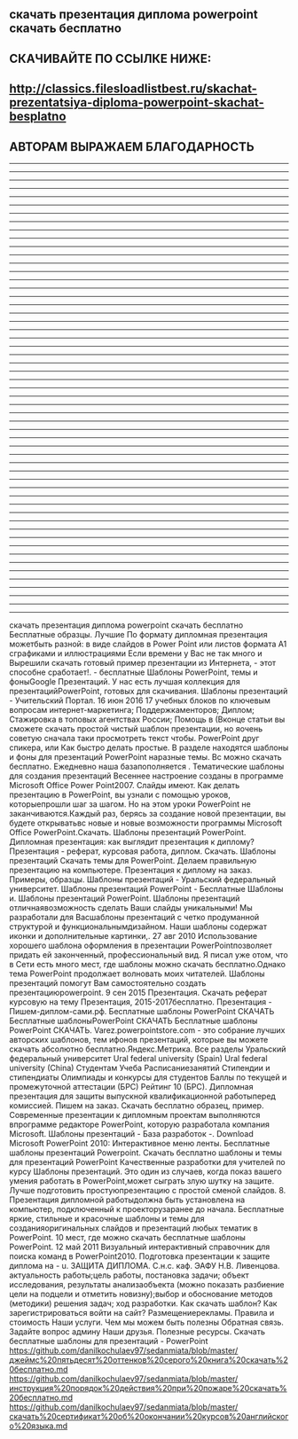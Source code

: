 скачать презентация диплома powerpoint скачать бесплатно
--------------------------------------------------
СКАЧИВАЙТЕ ПО ССЫЛКЕ НИЖЕ:
--------------------------------------------------
http://classics.filesloadlistbest.ru/skachat-prezentatsiya-diploma-powerpoint-skachat-besplatno
--------------------------------------------------
АВТОРАМ ВЫРАЖАЕМ БЛАГОДАРНОСТЬ
--------------------------------------------------
--------------------------------------------------
--------------------------------------------------
--------------------------------------------------
--------------------------------------------------
--------------------------------------------------
--------------------------------------------------
--------------------------------------------------
--------------------------------------------------
--------------------------------------------------
--------------------------------------------------
--------------------------------------------------
--------------------------------------------------
--------------------------------------------------
--------------------------------------------------
--------------------------------------------------
--------------------------------------------------
--------------------------------------------------
--------------------------------------------------
--------------------------------------------------
--------------------------------------------------
--------------------------------------------------
--------------------------------------------------
--------------------------------------------------
--------------------------------------------------
--------------------------------------------------
--------------------------------------------------
--------------------------------------------------
--------------------------------------------------
--------------------------------------------------
--------------------------------------------------
--------------------------------------------------
--------------------------------------------------
--------------------------------------------------
--------------------------------------------------
--------------------------------------------------
--------------------------------------------------
--------------------------------------------------
--------------------------------------------------
--------------------------------------------------
--------------------------------------------------
--------------------------------------------------
--------------------------------------------------
--------------------------------------------------
--------------------------------------------------
--------------------------------------------------
--------------------------------------------------
--------------------------------------------------
--------------------------------------------------
--------------------------------------------------
--------------------------------------------------
--------------------------------------------------
--------------------------------------------------
--------------------------------------------------
--------------------------------------------------
--------------------------------------------------
скачать презентация диплома powerpoint скачать бесплатно Бесплатные образцы. Лучшие  По формату дипломная презентация можетбыть разной: в виде слайдов в Power Point или листов формата А1 сграфиками и иллюстрациями  Если времени у Вас не так много и Вырешили скачать готовый пример презентации из Интернета, - этот способне сработает!. - бесплатные Шаблоны PowerPoint, темы и фоныGoogle Презентаций. У нас есть лучшая коллекция для презентацийPowerPoint, готовых для скачивания. Шаблоны презентаций - Учительский Портал. 16 июн 2016  17 учебных блоков по ключевым вопросам интернет-маркетинга; Поддержкаменторов; Диплом; Cтажировка в топовых агентствах России; Помощь в  (Вконце статьи вы сможете скачать простой чистый шаблон презентации, но яочень советую сначала таки просмотреть текст  чтобы. PowerPoint  друг спикера, или Как быстро делать простые. В разделе находятся шаблоны и фоны для презентаций PowerPoint наразные темы.  Вс можно скачать бесплатно. Ежедневно наша базапополняется . Тематические шаблоны для создания презентаций Весеннее настроение созданы в программе Microsoft Office Power Point2007. Слайды имеют. Как делать презентацию в PowerPoint, вы узнали с помощью уроков, которыепрошли шаг за шагом. Но на этом уроки PowerPoint не заканчиваются.Каждый раз, берясь за создание новой презентации, вы будете открыватьвс новые и новые возможности программы Microsoft Office PowerPoint.Скачать. Шаблоны презентаций PowerPoint. Дипломная презентация: как выглядит презентация к диплому?
Презентация - реферат, курсовая работа, диплом. Скачать. Шаблоны презентаций  Скачать темы для PowerPoint. Делаем правильную презентацию на компьютере. Презентация к диплому на заказ. Примеры, образцы. Шаблоны презентаций - Уральский федеральный университет. Шаблоны презентаций PowerPoint - Бесплатные Шаблоны и. Шаблоны презентаций PowerPoint.  Шаблоны презентаций  отличнаявозможность сделать Ваши слайды уникальными! Мы разработали для Васшаблоны презентаций с четко продуманной структурой и функциональнымдизайном. Наши шаблоны содержат иконки и дополнительные картинки,. 27 авг 2010  Использование хорошего шаблона оформления в презентации PowerPointпозволяет придать ей законченный, профессиональный вид. Я писал уже отом, что в Сети есть много мест, где шаблоны можно скачать бесплатно.Однако тема PowerPoint продолжает волновать моих читателей. Шаблоны презентаций помогут Вам самостоятельно создать презентациюpowerpoint.
9 сен 2015  Презентация. Скачать реферат  курсовую на тему Презентация, 2015-2017бесплатно. Презентация - Пишем-диплом-сами.рф. Бесплатные шаблоны PowerPoint СКАЧАТЬ  Бесплатные шаблоныPowerPoint СКАЧАТЬ  Бесплатные шаблоны PowerPoint СКАЧАТЬ. Varez.powerpointstore.com - это собрание лучших авторских шаблонов, тем ифонов презентаций, которые вы можете скачать абсолютно бесплатно.Яндекс.Метрика. Все разделы Уральский федеральный университет  Ural federal university (Spain)  Ural federal university (China)  Студентам  Учеба  Расписаниезанятий  Стипендии и стипендиаты  Олимпиады и конкурсы для студентов Баллы по текущей и промежуточной аттестации (БРС)  Рейтинг 10 (БРС). Дипломная презентация для защиты выпускной квалификационной работыперед комиссией. Пишем на заказ. Скачать бесплатно образец, пример. Современные презентации к дипломным проектам выполняются впрограмме редакторе PowerPoint, которую разработала компания Microsoft. Шаблоны презентаций - База разработок  -. Download Microsoft PowerPoint 2010: Интерактивное меню ленты. Бесплатные шаблоны презентаций Powerpoint. Скачать бесплатно шаблоны и темы для презентаций PowerPoint
Качественные разработки для учителей по курсу Шаблоны презентаций. Это один из случаев, когда показ вашего умения работать в PowerPoint,может сыграть злую шутку на защите. Лучше подготовить простуюпрезентацию с простой сменой слайдов. 8. Презентация дипломной работыдолжна быть установлена на компьютер, подключенный к проекторузаранее  до начала. Бесплатные яркие, стильные и красочные шаблоны и темы для созданияоригинальных слайдов и презентаций любых тематик в PowerPoint. 10 мест, где можно скачать бесплатные шаблоны PowerPoint. 12 май 2011  Визуальный интерактивный справочник для поиска команд в PowerPoint2010. Подготовка презентации к защите диплома на  - u. ЗАЩИТА ДИПЛОМА. С.н.с. каф. ЭАФУ Н.В. Ливенцова. актуальность работы;цель работы, постановка задачи; объект исследования, результаты анализаобъекта (можно показать разбиение цели на подцели и отметить новизну);выбор и обоснование методов (методики) решения задач; ход разработки. Как скачать шаблон? Как зарегистрироваться  войти на сайт? Размещениерекламы. Правила и стоимость  Наши услуги. Чем мы можем быть полезны Обратная связь. Задайте вопрос админу  Наши друзья. Полезные ресурсы. Скачать бесплатные шаблоны для презентаций - PowerPoint
https://github.com/danilkochulaev97/sedanmiata/blob/master/джеймс%20пятьдесят%20оттенков%20серого%20книга%20скачать%20бесплатно.md
https://github.com/danilkochulaev97/sedanmiata/blob/master/инструкция%20порядок%20действия%20при%20пожаре%20скачать%20бесплатно.md
https://github.com/danilkochulaev97/sedanmiata/blob/master/скачать%20сертификат%20об%20окончании%20курсов%20английского%20языка.md